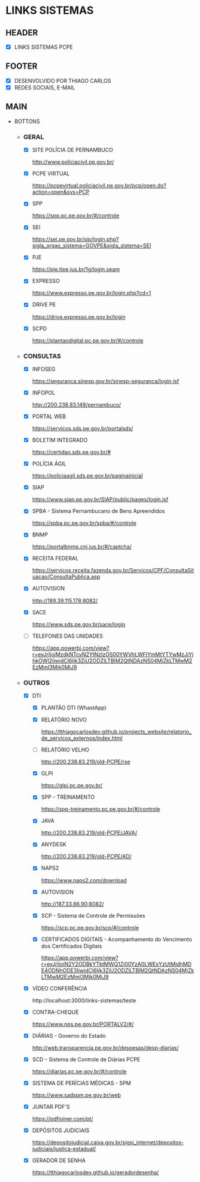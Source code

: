 # LINKS SISTEMAS

## HEADER

- [x] LINKS SISTEMAS PCPE

## FOOTER

- [x] DESENVOLVIDO POR THIAGO CARLOS
- [x] REDES SOCIAIS, E-MAIL

## MAIN

- BOTTONS

  - ### GERAL

    - [x] SITE POLÍCIA DE PERNAMBUCO

      http://www.policiacivil.pe.gov.br/

    - [x] PCPE VIRTUAL

      https://pcpevirtual.policiacivil.pe.gov.br/pcp/open.do?action=open&sys=PCP

    - [x] SPP

      https://spp.pc.pe.gov.br/#/controle

    - [x] SEI

      https://sei.pe.gov.br/sip/login.php?sigla_orgao_sistema=GOVPE&sigla_sistema=SEI

    - [x] PJE

      https://pje.tjpe.jus.br/1g/login.seam

    - [x] EXPRESSO

      https://www.expresso.pe.gov.br/login.php?cd=1

    - [x] DRIVE PE

      https://drive.expresso.pe.gov.br/login

    - [x] SCPD

      https://plantaodigital.pc.pe.gov.br/#/controle

  - ### CONSULTAS

    - [x] INFOSEG

      https://seguranca.sinesp.gov.br/sinesp-seguranca/login.jsf

    - [x] INFOPOL

      http://200.238.83.149/pernambuco/

    - [x] PORTAL WEB

      https://servicos.sds.pe.gov.br/portalsds/

    - [x] BOLETIM INTEGRADO

      https://certidao.sds.pe.gov.br/#

    - [x] POLÍCIA ÁGIL

      https://policiaagil.sds.pe.gov.br/paginainicial

    - [x] SIAP

      https://www.siap.pe.gov.br/SIAP/public/pages/login.jsf

    - [x] SPBA - Sistema Pernambucano de Bens Apreendidos

      https://spba.pc.pe.gov.br/spba/#/controle

    - [x] BNMP
  
      https://portalbnmp.cnj.jus.br/#/captcha/
  
    - [x] RECEITA FEDERAL
  
      https://servicos.receita.fazenda.gov.br/Servicos/CPF/ConsultaSituacao/ConsultaPublica.asp
  
    - [x] AUTOVISION
  
      http://189.39.115.178:8082/
  
    - [x] SACE
  
      https://www.sds.pe.gov.br/sace/login
  
    - [ ] TELEFONES DAS UNIDADES
  
      https://app.powerbi.com/view?r=eyJrIjoiMzdkNTcyN2YtNzIzOS00YWVhLWFlYmMtYTYwMzJiYjhkOWI2IiwidCI6Ijk3ZjU2ODZlLTBlM2QtNDAzNS04MjZkLTMwM2EzMmI3Mjk0MiJ9
  
  - ### OUTROS
  
    - [x] DTI
  
      - [x] PLANTÃO DTI (WhastApp)
  
      - [x] RELATÓRIO NOVO
  
        https://tthiagocarlosdev.github.io/projects_website/relatorio_de_servicos_externos/index.html
  
      - [ ] RELATÓRIO VELHO
  
        http://200.238.83.219/old-PCPE/rse
  
      - [x] GLPI
  
        https://glpi.pc.pe.gov.br/
  
      - [x] SPP - TREINAMENTO
  
        https://spp-treinamento.pc.pe.gov.br/#/controle
    
      - [x] JAVA
    
        http://200.238.83.219/old-PCPE/JAVA/
    
      - [x] ANYDESK
    
        http://200.238.83.219/old-PCPE/AD/
    
      - [x] NAPS2
    
        https://www.naps2.com/download
    
      - [x] AUTOVISION
    
        http://187.33.66.90:8082/
    
      - [x] SCP - Sistema de Controle de Permissões
    
        https://scp.pc.pe.gov.br/scp/#/controle
    
      - [x] CERTIFICADOS DIGITAIS - Acompanhamento do Vencimento dos Certificados Digitais
    
        https://app.powerbi.com/view?r=eyJrIjoiN2Y2ODBkYTktMWQ1Zi00YzA0LWExYzUtMjdhMDE4ODNhODE3IiwidCI6Ijk3ZjU2ODZlLTBlM2QtNDAzNS04MjZkLTMwM2EzMmI3Mjk0MiJ9
    
    - [x] VÍDEO CONFERÊNCIA
    
      http://localhost:3000/links-sistemas/teste
    
    - [x] CONTRA-CHEQUE
    
      https://www.nps.pe.gov.br/PORTALV2/#/
    
    - [x] DIÁRIAS - Governo do Estado
    
      http://web.transparencia.pe.gov.br/despesas/desp-diarias/
    
    - [x] SCD - Sistema de Controle de Diárias PCPE
    
      https://diarias.pc.pe.gov.br/#/controle
    
    - [x] SISTEMA DE PERÍCIAS MÉDICAS - SPM
    
      https://www.sadspm.pe.gov.br/web
    
    - [x] JUNTAR PDF'S
    
      https://pdfjoiner.com/pt/
    
    - [x] DEPÓSITOS JUDICIAIS
    
      https://depositojudicial.caixa.gov.br/sigsj_internet/depositos-judiciais/justica-estadual/
    
    - [x] GERADOR DE SENHA
    
      https://tthiagocarlosdev.github.io/geradordesenha/

